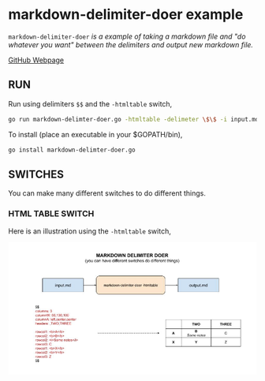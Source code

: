 # markdown-delimiter-doer example

`markdown-delimiter-doer` _is a example of
taking a markdown file and "do whatever you want" between the delimiters
and output new markdown file._

[GitHub Webpage](https://jeffdecola.github.io/my-go-examples/)

## RUN

Run using delimiters `$$` and the `-htmltable` switch,

```bash
go run markdown-delimter-doer.go -htmltable -delimeter \$\$ -i input.md -o output.md
```

To install (place an executable in your $GOPATH/bin),

```bash
go install markdown-delimter-doer.go
```

## SWITCHES

You can make many different switches to do different things.

### HTML TABLE SWITCH

Here is an illustration using the `-htmltable` switch,

![IMAGE - markdown-delimiter-doer - IMAGE](../../docs/pics/markdown-delimiter-doer.jpg)
